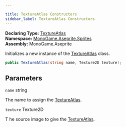 ```yaml
---

title: TextureAtlas Constructors
sidebar_label: TextureAtlas Constructors
---
```

**Declaring Type:** [TextureAtlas](../)  
**Namespace:** [MonoGame.Aseprite.Sprites](../../)  
**Assembly:** MonoGame.Aseprite

Initializes a new instance of the [TextureAtlas](../) class.

```csharp
public TextureAtlas(string name, Texture2D texture);
```

## Parameters

`name`  string

The name to assign the [TextureAtlas](../).

`texture`  Texture2D

T                 he source image to give the [TextureAtlas](../).



